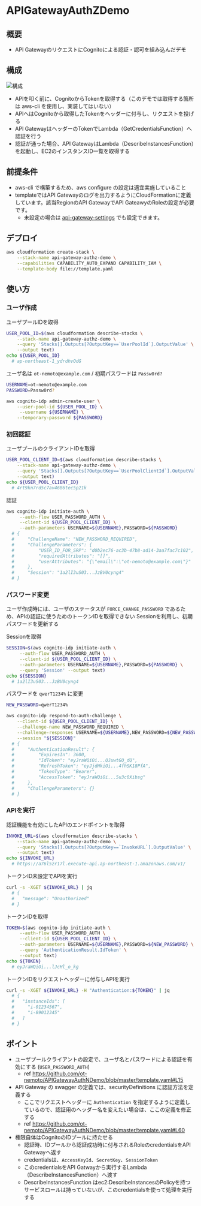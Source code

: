 # APIGatewayAuthZDemo

## 概要

- API GatewayのリクエストにCognitoによる認証・認可を組み込んだデモ

## 構成

![構成](https://github.com/ot-nemoto/APIGatewayAuthZDemo/blob/images/APIGatewayAuthZDemo.png)

- APIを叩く前に、CognitoからTokenを取得する（このデモでは取得する箇所は aws-cli を使用し、実装してはいない）
- APIへはCognitoから取得したTokenをヘッダーに付与し、リクエストを投げる
- API GatewayはヘッダーのTokenでLambda（GetCredentialsFunction）へ認証を行う
- 認証が通った場合、API GatewayはLambda（DescribeInstancesFunction）を起動し、EC2のインスタンスID一覧を取得する

## 前提条件

- aws-cli で構築するため、aws configure の設定は適宜実施していること
- templateではAPI Gatewayのログを出力するようにCloudFormationに定義しています。該当RegionのAPI GatewayでAPI GateawyのRoleの設定が必要です。
  - 未設定の場合は [api-gateway-settings](https://github.com/ot-nemoto/api-gateway-settings) でも設定できます。

## デプロイ

```sh
aws cloudformation create-stack \
    --stack-name api-gateway-authz-demo \
    --capabilities CAPABILITY_AUTO_EXPAND CAPABILITY_IAM \
    --template-body file://template.yaml
```

## 使い方

### ユーザ作成

ユーザプールIDを取得

```sh
USER_POOL_ID=$(aws cloudformation describe-stacks \
    --stack-name api-gateway-authz-demo \
    --query 'Stacks[].Outputs[?OutputKey==`UserPoolId`].OutputValue' \
    --output text)
echo ${USER_POOL_ID}
  # ap-northeast-1_ydrdhvOdG
```

ユーザ名は `ot-nemoto@example.com` / 初期パスワードは `Passw0rd?`

```sh
USERNAME=ot-nemoto@example.com
PASSWORD=Passw0rd?

aws cognito-idp admin-create-user \
    --user-pool-id ${USER_POOL_ID} \
     --username ${USERNAME} \
    --temporary-password ${PASSWORD}
```

### 初回認証

ユーザプールのクライアントIDを取得

```sh
USER_POOL_CLIENT_ID=$(aws cloudformation describe-stacks \
    --stack-name api-gateway-authz-demo \
    --query 'Stacks[].Outputs[?OutputKey==`UserPoolClientId`].OutputValue' \
    --output text)
echo ${USER_POOL_CLIENT_ID}
  # 4rt9kn7rd5c7av4686tec5p21k
```

認証

```sh
aws cognito-idp initiate-auth \
     --auth-flow USER_PASSWORD_AUTH \
     --client-id ${USER_POOL_CLIENT_ID} \
     --auth-parameters USERNAME=${USERNAME},PASSWORD=${PASSWORD}
  # {
  #     "ChallengeName": "NEW_PASSWORD_REQUIRED",
  #     "ChallengeParameters": {
  #         "USER_ID_FOR_SRP": "d0b2ec76-ac3b-47b8-ad14-3aa7fac7c102",
  #         "requiredAttributes": "[]",
  #         "userAttributes": "{\"email\":\"ot-nemoto@example.com\"}"
  #     },
  #     "Session": "1a2lI3uS03...JzBV0cyng4"
  # }
```

### パスワード変更

ユーザ作成時には、ユーザのステータスが `FORCE_CHANGE_PASSWORD` であるため、APIの認証に使うためのトークンIDを取得できない
Sessionを利用し、初期パスワードを更新する

Sessionを取得

```sh
SESSION=$(aws cognito-idp initiate-auth \
     --auth-flow USER_PASSWORD_AUTH \
     --client-id ${USER_POOL_CLIENT_ID} \
     --auth-parameters USERNAME=${USERNAME},PASSWORD=${PASSWORD} \
     --query 'Session' --output text)
echo ${SESSION}
  # 1a2lI3uS03...JzBV0cyng4
```

パスワードを `qwerT1234%` に変更

```sh
NEW_PASSWORD=qwerT1234%

aws cognito-idp respond-to-auth-challenge \
    --client-id ${USER_POOL_CLIENT_ID} \
    --challenge-name NEW_PASSWORD_REQUIRED \
    --challenge-responses USERNAME=${USERNAME},NEW_PASSWORD=${NEW_PASSWORD} \
    --session "${SESSION}"
  # {
  #     "AuthenticationResult": {
  #         "ExpiresIn": 3600,
  #         "IdToken": "eyJraWQiOi...QJuwtGQ_dQ",
  #         "RefreshToken": "eyJjdHkiOi...4fhSK18PfA",
  #         "TokenType": "Bearer",
  #         "AccessToken": "eyJraWQiOi...5u3c0Xibsg"
  #     },
  #     "ChallengeParameters": {}
  # }
```

### APIを実行

認証機能を有効にしたAPIのエンドポイントを取得

```sh
INVOKE_URL=$(aws cloudformation describe-stacks \
    --stack-name api-gateway-authz-demo \
    --query 'Stacks[].Outputs[?OutputKey==`InvokeURL`].OutputValue' \
    --output text)
echo ${INVOKE_URL}
  # https://a76l5zr17l.execute-api.ap-northeast-1.amazonaws.com/v1/
```

トークンID未設定でAPIを実行

```sh
curl -s -XGET ${INVOKE_URL} | jq
  # {
  #   "message": "Unauthorized"
  # }
```

トークンIDを取得

```sh
TOKEN=$(aws cognito-idp initiate-auth \
     --auth-flow USER_PASSWORD_AUTH \
     --client-id ${USER_POOL_CLIENT_ID} \
     --auth-parameters USERNAME=${USERNAME},PASSWORD=${NEW_PASSWORD} \
     --query 'AuthenticationResult.IdToken' \
     --output text)
echo ${TOKEN}
  # eyJraWQiOi...lJcHl_o_kg
```

トークンIDをリクエストヘッダーに付与しAPIを実行

```sh
curl -s -XGET ${INVOKE_URL} -H "Authentication:${TOKEN}" | jq
  # {
  #   "instanceIds": [
  #     "i-01234567",
  #     "i-89012345"
  #   ]
  # }
```

## ポイント

- ユーザプールクライアントの設定で、ユーザ名とパスワードによる認証を有効にする (`USER_PASSWORD_AUTH`)
  - ref https://github.com/ot-nemoto/APIGatewayAuthNDemo/blob/master/template.yaml#L15
- API Gateway の swagger の定義では、securityDefinitions に認証方法を定義する
  - ここでリクエストヘッダーに `Authentication` を指定するように定義しているので、認証用のヘッダー名を変えたい場合は、ここの定義を修正する
  - ref https://github.com/ot-nemoto/APIGatewayAuthNDemo/blob/master/template.yaml#L60
- 権限自体はCognitoのIDプールに持たせる
  - 認証時、IDプールから認証成功時に付与されるRoleのcredentialsをAPI Gatewayへ返す
  - credentialsは、`AccessKeyId`、`SecretKey`、`SessionToken`
  - このcredentialsをAPI Gatwayから実行するLambda（DescribeInstancesFunction）へ渡す
  - DescribeInstancesFunction はec2:DescribeInstancesのPolicyを持つサービスロールは持っていないが、このcredentialsを使って処理を実行する

